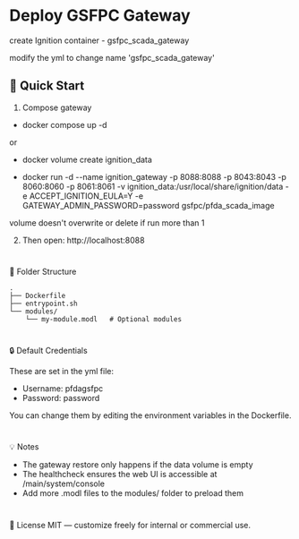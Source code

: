 # Deploy GSFPC Gateway

create Ignition container - gsfpc_scada_gateway

modify the yml to change name 'gsfpc_scada_gateway'



## 🔧 Quick Start ##

1. Compose gateway

- docker compose up -d
   
or 

 - docker volume create ignition_data 

 - docker run -d --name ignition_gateway -p 8088:8088 -p 8043:8043 -p 8060:8060 -p 8061:8061 -v ignition_data:/usr/local/share/ignition/data -e ACCEPT_IGNITION_EULA=Y -e GATEWAY_ADMIN_PASSWORD=password gsfpc/pfda_scada_image
	 

volume doesn't overwrite or delete if run more than 1

2. Then open: http://localhost:8088

# 
📁 Folder Structure  

    .
    ├── Dockerfile
    ├── entrypoint.sh
    └── modules/
        └── my-module.modl   # Optional modules  
    
# 
🔒 Default Credentials

These are set in the yml file:
-	Username: pfdagsfpc
-	Password: password
  
You can change them by editing the environment variables in the Dockerfile.

# 
💡 Notes

-	The gateway restore only happens if the data volume is empty
-	The healthcheck ensures the web UI is accessible at /main/system/console
-	Add more .modl files to the modules/ folder to preload them

# 
📄 License
MIT — customize freely for internal or commercial use.


